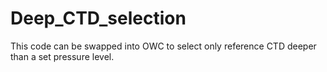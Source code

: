 # Deep_CTD_selection
This code can be swapped into OWC to select only reference CTD deeper than a set pressure level.  
